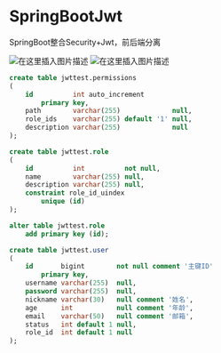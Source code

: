 # SpringBootJwt
SpringBoot整合Security+Jwt，前后端分离

![在这里插入图片描述](https://img-blog.csdnimg.cn/4b96098b9a31495bbd555a1f06ff9dd2.png?x-oss-process=image/watermark,type_ZHJvaWRzYW5zZmFsbGJhY2s,shadow_50,text_Q1NETiBA55m9546J5qKB,size_14,color_FFFFFF,t_70,g_se,x_16)
![在这里插入图片描述](https://img-blog.csdnimg.cn/525099376bf44ac89b8b0858fab59fce.png?x-oss-process=image/watermark,type_ZHJvaWRzYW5zZmFsbGJhY2s,shadow_50,text_Q1NETiBA55m9546J5qKB,size_13,color_FFFFFF,t_70,g_se,x_16)

```sql
create table jwttest.permissions
(
    id          int auto_increment
        primary key,
    path        varchar(255)             null,
    role_ids    varchar(255) default '1' null,
    description varchar(255)             null
);

create table jwttest.role
(
    id          int          not null,
    name        varchar(255) null,
    description varchar(255) null,
    constraint role_id_uindex
        unique (id)
);

alter table jwttest.role
    add primary key (id);

create table jwttest.user
(
    id       bigint        not null comment '主键ID'
        primary key,
    username varchar(255)  null,
    password varchar(255)  null,
    nickname varchar(30)   null comment '姓名',
    age      int           null comment '年龄',
    email    varchar(50)   null comment '邮箱',
    status   int default 1 null,
    role_id  int default 1 null
);


```
